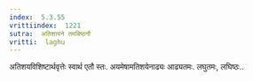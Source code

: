 ```yaml
---
index:  5.3.55
vrittiindex:  1221
sutra:  अतिशायने तमबिष्ठनौ
vritti:  laghu 
---
```


अतिशयविशिष्टार्थवृत्तेः स्वार्थ एतौ स्तः. अयमेषामतिशयेनाढ्यः आढ्यतमः. लघुतमः, लघिष्ठः..

